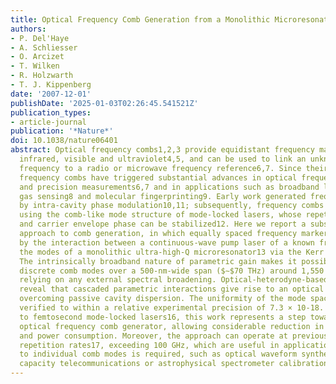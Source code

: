 ```yaml
---
title: Optical Frequency Comb Generation from a Monolithic Microresonator
authors:
- P. Del'Haye
- A. Schliesser
- O. Arcizet
- T. Wilken
- R. Holzwarth
- T. J. Kippenberg
date: '2007-12-01'
publishDate: '2025-01-03T02:26:45.541521Z'
publication_types:
- article-journal
publication: '*Nature*'
doi: 10.1038/nature06401
abstract: Optical frequency combs1,2,3 provide equidistant frequency markers in the
  infrared, visible and ultraviolet4,5, and can be used to link an unknown optical
  frequency to a radio or microwave frequency reference6,7. Since their inception,
  frequency combs have triggered substantial advances in optical frequency metrology
  and precision measurements6,7 and in applications such as broadband laser-based
  gas sensing8 and molecular fingerprinting9. Early work generated frequency combs
  by intra-cavity phase modulation10,11; subsequently, frequency combs have been generated
  using the comb-like mode structure of mode-locked lasers, whose repetition rate
  and carrier envelope phase can be stabilized12. Here we report a substantially different
  approach to comb generation, in which equally spaced frequency markers are produced
  by the interaction between a continuous-wave pump laser of a known frequency with
  the modes of a monolithic ultra-high-Q microresonator13 via the Kerr nonlinearity14,15.
  The intrinsically broadband nature of parametric gain makes it possible to generate
  discrete comb modes over a 500-nm-wide span ($∼$70 THz) around 1,550 nm without
  relying on any external spectral broadening. Optical-heterodyne-based measurements
  reveal that cascaded parametric interactions give rise to an optical frequency comb,
  overcoming passive cavity dispersion. The uniformity of the mode spacing has been
  verified to within a relative experimental precision of 7.3 × 10-18. In contrast
  to femtosecond mode-locked lasers16, this work represents a step towards a monolithic
  optical frequency comb generator, allowing considerable reduction in size, complexity
  and power consumption. Moreover, the approach can operate at previously unattainable
  repetition rates17, exceeding 100 GHz, which are useful in applications where access
  to individual comb modes is required, such as optical waveform synthesis18, high
  capacity telecommunications or astrophysical spectrometer calibration19.
---
```

